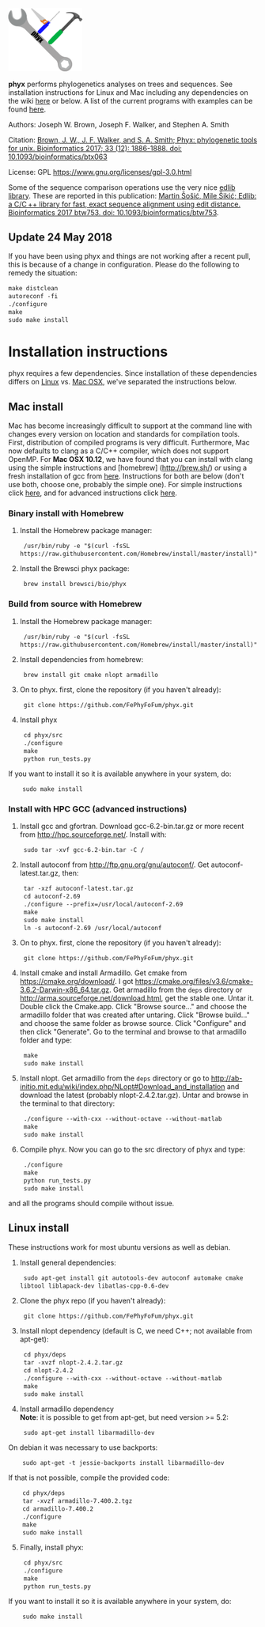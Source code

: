 <img src="logo.png" alt="phyx logo" width=150px/> 

**phyx** performs phylogenetics analyses on trees and sequences. See installation instructions for Linux and Mac including any dependencies on the wiki [here](https://github.com/FePhyFoFum/phyx/wiki/Installation) or below. A list of the current programs with examples can be found [here](https://github.com/FePhyFoFum/phyx/wiki/Program-list).

Authors: Joseph W. Brown, Joseph F. Walker, and Stephen A. Smith

Citation: [Brown, J. W., J. F. Walker, and S. A. Smith; Phyx: phylogenetic tools for unix. Bioinformatics 2017; 33 (12): 1886-1888. doi: 10.1093/bioinformatics/btx063](https://academic.oup.com/bioinformatics/article/33/12/1886/2975328/Phyx-phylogenetic-tools-for-unix)

License: GPL https://www.gnu.org/licenses/gpl-3.0.html

Some of the sequence comparison operations use the very nice [edlib library](https://github.com/Martinsos/edlib#alignment-methods). These are reported in this publication: [Martin Šošić, Mile Šikić; Edlib: a C/C ++ library for fast, exact sequence alignment using edit distance. Bioinformatics 2017 btw753. doi: 10.1093/bioinformatics/btw753](https://academic.oup.com/bioinformatics/article/33/9/1394/2964763/Edlib-a-C-C-library-for-fast-exact-sequence).

## Update 24 May 2018
If you have been using phyx and things are not working after a recent pull, this is because of a change in configuration. Please do the following to remedy the situation:

    make distclean
    autoreconf -fi
    ./configure
    make
    sudo make install

# Installation instructions 
phyx requires a few dependencies. Since installation of these dependencies differs on [Linux](#linux-install) vs. [Mac OSX](#mac-install), we've separated the instructions below. 

## Mac install
Mac has become increasingly difficult to support at the command line with changes every version on location and standards for compilation tools. First, distribution of compiled programs is very difficult. Furthermore, Mac now defaults to clang as a C/C++ compiler, which does not support OpenMP.  For **Mac OSX 10.12**, we have found that you can install with clang using the simple instructions and [homebrew] (http://brew.sh/) *or* using a fresh installation of gcc from [here](http://hpc.sourceforge.net/). Instructions for both are below (don't use both, choose one, probably the simple one). For simple instructions click [here](#binary-install-with-homebrew), and for advanced instructions click [here](#install-with-hpc-gcc-advanced-instructions).

### Binary install with Homebrew

1. Install the Homebrew package manager:

        /usr/bin/ruby -e "$(curl -fsSL https://raw.githubusercontent.com/Homebrew/install/master/install)"

2. Install the Brewsci phyx package:

        brew install brewsci/bio/phyx

### Build from source with Homebrew

1. Install the Homebrew package manager:

        /usr/bin/ruby -e "$(curl -fsSL https://raw.githubusercontent.com/Homebrew/install/master/install)"

2. Install dependencies from homebrew:

        brew install git cmake nlopt armadillo

3. On to phyx. first, clone the repository (if you haven't already):

        git clone https://github.com/FePhyFoFum/phyx.git

4. Install phyx

        cd phyx/src
        ./configure
        make
        python run_tests.py

If you want to install it so it is available anywhere in your system, do:

        sudo make install

### Install with HPC GCC (advanced instructions)
1. Install gcc and gfortran. Download gcc-6.2-bin.tar.gz or more recent from http://hpc.sourceforge.net/. Install with:
        
        sudo tar -xvf gcc-6.2-bin.tar -C /

2. Install autoconf from http://ftp.gnu.org/gnu/autoconf/. Get autoconf-latest.tar.gz, then:

        tar -xzf autoconf-latest.tar.gz
        cd autoconf-2.69
        ./configure --prefix=/usr/local/autoconf-2.69
        make
        sudo make install
        ln -s autoconf-2.69 /usr/local/autoconf
        
3. On to phyx. first, clone the repository (if you haven't already):

        git clone https://github.com/FePhyFoFum/phyx.git

4. Install cmake and install Armadillo. Get cmake from https://cmake.org/download/. I got https://cmake.org/files/v3.6/cmake-3.6.2-Darwin-x86_64.tar.gz. Get armadillo from the `deps` directory or http://arma.sourceforge.net/download.html, get the stable one. Untar it. Double click the Cmake.app. Click "Browse source..." and choose the armadillo folder that was created after untaring. Click "Browse build..." and choose the same folder as browse source. Click "Configure" and then click "Generate". Go to the terminal and browse to that armadillo folder and type:

        make
        sudo make install

5. Install nlopt. Get armadillo from the `deps` directory or go to http://ab-initio.mit.edu/wiki/index.php/NLopt#Download_and_installation and download the latest (probably nlopt-2.4.2.tar.gz). Untar and browse in the terminal to that directory:

        ./configure --with-cxx --without-octave --without-matlab
        make
        sudo make install

6. Compile phyx. Now you can go to the src directory of phyx and type:

        ./configure
        make
        python run_tests.py
        sudo make install

and all the programs should compile without issue. 


## Linux install

These instructions work for most ubuntu versions as well as debian. 

1. Install general dependencies:

        sudo apt-get install git autotools-dev autoconf automake cmake libtool liblapack-dev libatlas-cpp-0.6-dev
2. Clone the phyx repo (if you haven't already):

        git clone https://github.com/FePhyFoFum/phyx.git
3. Install nlopt dependency (default is C, we need C++; not available from apt-get):

        cd phyx/deps
        tar -xvzf nlopt-2.4.2.tar.gz
        cd nlopt-2.4.2
        ./configure --with-cxx --without-octave --without-matlab
        make
        sudo make install
4. Install armadillo dependency  
**Note**: it is possible to get from apt-get, but need version >= 5.2:

        sudo apt-get install libarmadillo-dev
On debian it was necessary to use backports:

        sudo apt-get -t jessie-backports install libarmadillo-dev
If that is not possible, compile the provided code:

        cd phyx/deps
        tar -xvzf armadillo-7.400.2.tgz
        cd armadillo-7.400.2
        ./configure
        make
        sudo make install
5. Finally, install phyx:

        cd phyx/src
        ./configure
        make
        python run_tests.py
If you want to install it so it is available anywhere in your system, do:

        sudo make install

